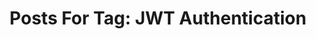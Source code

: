 ---
layout: tag
title: "Posts For Tag: JWT Authentication"
tag: JWT Authentication
robots: noindex
sitemap: false
---